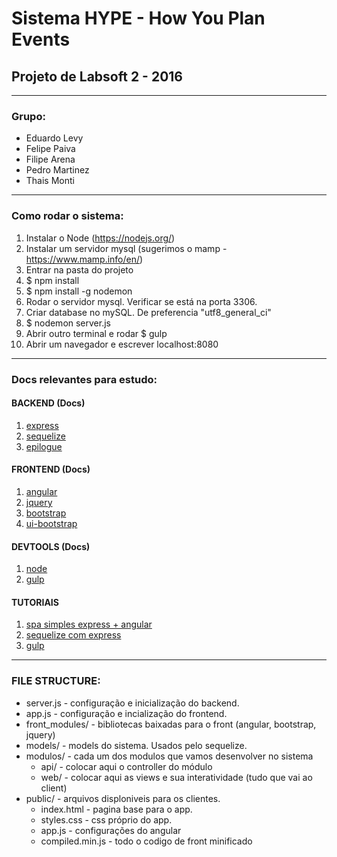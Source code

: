 # Sistema HYPE - How You Plan Events
## Projeto de Labsoft 2 - 2016

---
### Grupo:
* Eduardo Levy
* Felipe Paiva
* Filipe Arena
* Pedro Martinez
* Thais Monti

---
### Como rodar o sistema:
1. Instalar o Node (https://nodejs.org/)
2. Instalar um servidor mysql (sugerimos o mamp - https://www.mamp.info/en/)
3. Entrar na pasta do projeto
4. $ npm install
5. $ npm install -g nodemon
6. Rodar o servidor mysql. Verificar se está na porta 3306.
7. Criar database no mySQL. De preferencia "utf8_general_ci"
8. $ nodemon server.js
9. Abrir outro terminal e rodar $ gulp
10. Abrir um navegador e escrever localhost:8080

---
### Docs relevantes para estudo:
#### BACKEND (Docs)
1. [express](http://expressjs.com/en/api.html)
2. [sequelize](http://sequelize.readthedocs.org/en/latest/)
3. [epilogue](https://github.com/dchester/epilogue)

#### FRONTEND (Docs)
1. [angular](https://docs.angularjs.org/api)
2. [jquery](http://api.jquery.com/)
3. [bootstrap](http://getbootstrap.com/css/)
4. [ui-bootstrap](http://angular-ui.github.io/bootstrap/)

#### DEVTOOLS (Docs)
1. [node](https://nodejs.org/api/)
2. [gulp](https://github.com/gulpjs/gulp/blob/master/docs/README.md)

#### TUTORIAIS
1. [spa simples express + angular](https://scotch.io/tutorials/creating-a-single-page-todo-app-with-node-and-angular)
2. [sequelize com express](http://docs.sequelizejs.com/en/1.7.0/articles/express/)
3. [gulp](https://scotch.io/tutorials/automate-your-tasks-easily-with-gulp-js)

---
### FILE STRUCTURE:
* server.js - configuração e inicialização do backend.
* app.js - configuração e incialização do frontend.
* front_modules/ - bibliotecas baixadas para o front (angular, bootstrap, jquery)
* models/ - models do sistema. Usados pelo sequelize.
* modulos/ - cada um dos modulos que vamos desenvolver no sistema
  * api/ - colocar aqui o controller do módulo
  * web/ - colocar aqui as views e sua interatividade (tudo que vai ao client)
* public/ - arquivos disploniveis para os clientes.
  * index.html - pagina base para o app.
  * styles.css - css próprio do app.
  * app.js - configurações do angular
  * compiled.min.js - todo o codigo de front minificado
